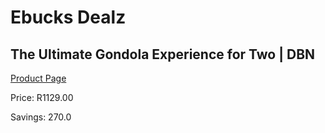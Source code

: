 
# Ebucks Dealz
## The Ultimate Gondola Experience for Two | DBN
[Product Page](https://www.ebucks.com/web/shop/productSelected.do?prodId=342649088&catId=714893646)

Price: R1129.00

Savings: 270.0


	